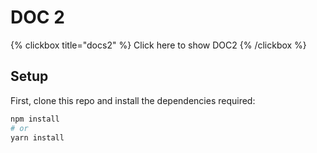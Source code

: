 # DOC 2

{% clickbox  title="docs2" %}
Click here to show DOC2
{% /clickbox %}

## Setup

First, clone this repo and install the dependencies required:

```bash
npm install
# or
yarn install
```